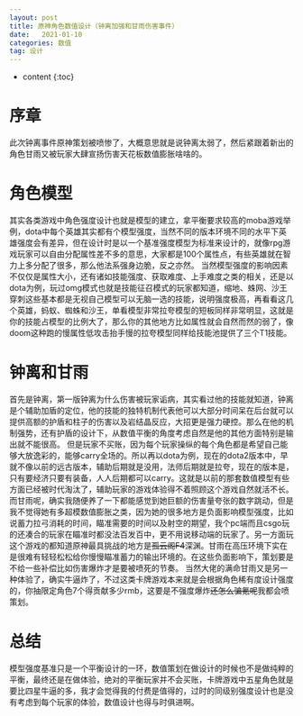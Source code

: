 ```yaml
---
layout: post
title: 原神角色数值设计（钟离加强和甘雨伤害事件）
date:   2021-01-10
categories: 数值
tag: 设计
---
```


* content
{:toc}


序章			
====================================
此次钟离事件原神策划被喷惨了，大概意思就是说钟离太弱了，然后紧跟着新出的角色甘雨又被玩家大肆宣扬伤害天花板数值膨胀啥啥的。


# 角色模型  
其实各类游戏中角色强度设计也就是模型的建立，拿平衡要求较高的moba游戏举例，dota中每个英雄其实都有个模型强度，当然不同的版本环境不同的水平下英雄强度会有差异，但在设计时是以一个基准强度模型为标准来设计的，就像rpg游戏玩家可以自由分配属性差不多的意思，大家都是100个属性点，有些英雄就在智力上多分配了很多，那么他法系强身边脆，反之亦然。
当然模型强度的影响因素不仅仅是属性大小，还有诸如技能强度、获取难度、上手难度之类的相关，还是以dota为例，玩过omg模式也就是技能征召模式的玩家都知道，缩地、蛛网、沙王穿刺这些基本都是无视自己模型可以无脑一选的技能，说明强度极高，再看看这几个英雄，蚂蚁、蜘蛛和沙王，单看模型非常拉夸模型的短板同样非常明显，这就是你的技能占模型的比例大了，那么你的其他地方比如属性就会自然而然的弱了，像doom这种跑的慢属性低攻击抬手慢的拉夸模型同样给技能池提供了三个T1技能。

# 钟离和甘雨  
首先是钟离，第一版钟离为什么伤害被玩家诟病，其实看过他的技能就知道，钟离是个辅助加盾的定位，他的技能的独特机制代表他可以大部分时间呆在后台就可以提供高额的护盾和柱子的伤害以及岩结晶反应，大招更是强力硬控。那么在他的机制强势，还有护盾的设计下，从数值平衡的角度考虑自然是他的其他方面特别是输出就不能很高。
但是玩家不买账，因为每个玩家操纵的每个角色都是希望自己能够大放逸彩的，能够carry全场的。所以再以dota为例，现在的dota2版本中，早就不像以前的远古版本，辅助后期就是没用，法师后期就是拉夸，现在的版本是，只有要经济只要有装备，人人后期都可以carry。这就是以前的那套数值模型有些方面已经被时代淘汰了，辅助玩家的游戏体验得不着照顾这个游戏自然就活不长。
而甘雨呢，确实我随便养了一下都能感觉到她巨额的伤害量夸张的数字跳动，但是我不觉得她有多超模数值膨胀之类，因为她的很多地方是负面影响模型强度，比如说蓄力拉弓消耗的时间，瞄准需要的时间以及射空的期望，我个pc端而且csgo玩的还凑合的玩家在瞄准时都没法百发百中，更不用说移动端的玩家了。另一方面玩这个游戏的都知道原神最具挑战的地方是~~孤云阁F4~~深渊。甘雨在高压环境下实在是很难有轻轻松松给你慢慢瞄准蓄力的输出环境的。在这些负面影响下，策划要是不给一些补偿比如伤害爆炸才是要被喷死的节奏。
当然大佬的满命甘雨又是另一种体验了，确实牛逼炸了，不过这类卡牌游戏本来就是会根据角色稀有度设计强度的，你抽限定角色7个得贡献多少rmb，这要是不强度爆炸~~还怎么骗氪呢~~我都会喷策划。


# 总结  
模型强度基准只是一个平衡设计的一环，数值策划在做设计的时候也不是做纯粹的平衡，最终还是在做体验，绝对的平衡玩家并不会买账，卡牌游戏中五星角色就是要比四星牛逼的多，我才会觉得我的付费是值得的，过时的同级别强度设计也是没有考虑到每个玩家的体验，数值设计也得与时俱进啊。  